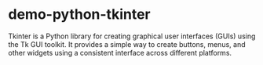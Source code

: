 # demo-python-tkinter
Tkinter is a Python library for creating graphical user interfaces (GUIs) using the Tk GUI toolkit. It provides a simple way to create buttons, menus, and other widgets using a consistent interface across different platforms.

